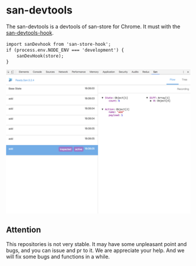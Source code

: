 # san-devtools
The san-devtools is a devtools of san-store for Chrome. It must with the [san-devtools-hook](https://github.com/super-fe/san-devtools-hook).
```
import sanDevhook from 'san-store-hook';
if (process.env.NODE_ENV === 'development') {
	sanDevHook(store);
}
```
![](https://github.com/super-fe/san-devtools/blob/master/show.png)
## Attention
This  repositories is not very stable. It may have some unpleasant point and bugs, and you can issue and pr to it. We are appreciate your help. 
And we will fix some bugs and functions in a while.
